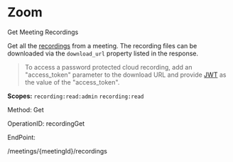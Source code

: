 #     Zoom


Get Meeting Recordings

Get all the [recordings](https://support.zoom.us/hc/en-us/articles/203741855-Cloud-Recording#h_7420acb5-1897-4061-87b4-5b76e99c03b4) from a meeting. The recording files can be downloaded via the `download_url` property listed in the response.

> To access a password protected cloud recording, add an "access_token" parameter to the download URL and provide [JWT](https://marketplace.zoom.us/docs/guides/getting-started/app-types/create-jwt-app) as the value of the "access_token".


**Scopes:** `recording:read:admin` `recording:read`
 



Method: Get

OperationID: recordingGet

EndPoint:

/meetings/{meetingId}/recordings
